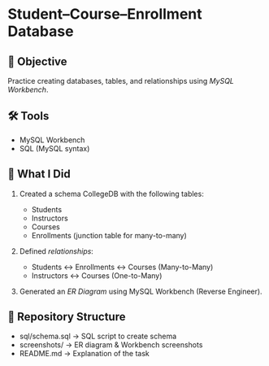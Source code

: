 # Student–Course–Enrollment Database

## 📌 Objective
Practice creating databases, tables, and relationships using *MySQL Workbench*.

## 🛠 Tools
- MySQL Workbench
- SQL (MySQL syntax)

## 📜 What I Did
1. Created a schema CollegeDB with the following tables:
   - Students
   - Instructors
   - Courses
   - Enrollments (junction table for many-to-many)

2. Defined *relationships*:
   - Students ↔ Enrollments ↔ Courses (Many-to-Many)
   - Instructors ↔ Courses (One-to-Many)

3. Generated an *ER Diagram* using MySQL Workbench (Reverse Engineer).

## 📂 Repository Structure
- sql/schema.sql → SQL script to create schema
- screenshots/ → ER diagram & Workbench screenshots
- README.md → Explanation of the task
